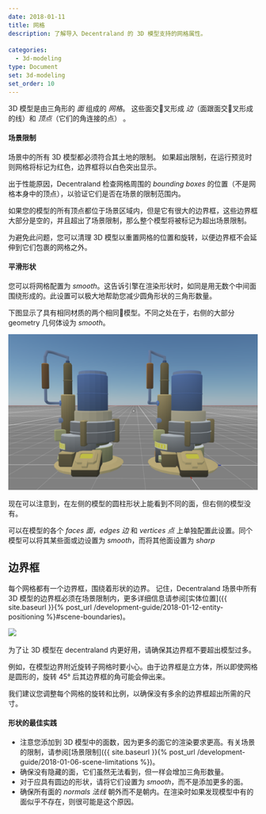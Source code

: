 ```yaml
---
date: 2018-01-11
title: 网格
description: 了解导入 Decentraland 的 3D 模型支持的网格属性。

categories:
  - 3d-modeling
type: Document
set: 3d-modeling
set_order: 10
---
```


3D 模型是由三角形的 _面_ 组成的 _网格_。 这些面交叉形成 _边_（面跟面交叉形成的线）和 _顶点_（它们的角连接的点） 。

#### 场景限制

场景中的所有 3D 模型都必须符合其土地的限制。 如果超出限制，在运行预览时则网格将标记为红色，边界框将以白色突出显示。

出于性能原因，Decentraland 检查网格周围的 _bounding boxes_ 的位置（不是网格本身中的顶点），以验证它们是否在场景的限制范围内。

如果您的模型的所有顶点都位于场景区域内，但是它有很大的边界框，这些边界框大部分是空的，并且超出了场景限制，那么整个模型将被标记为超出场景限制。

为避免此问题，您可以清理 3D 模型以重置网格的位置和旋转，以便边界框不会延伸到它们包裹的网格之外。


#### 平滑形状

您可以将网格配置为 _smooth_。这告诉引擎在渲染形状时，如同是用无数个中间面围绕形成的。此设置可以极大地帮助您减少圆角形状的三角形数量。

下图显示了具有相同材质的两个相同模型。不同之处在于，右侧的大部分 geometry 几何体设为 _smooth_。

![](/images/media/meshes_smooth_vs_sharp.png)

现在可以注意到，在左侧的模型的圆柱形状上能看到不同的面，但右侧的模型没有。

可以在模型的各个 _faces 面_，_edges 边_ 和 _vertices 点_ 上单独配置此设置。同个模型可以将其某些面或边设置为 _smooth_，而将其他面设置为 _sharp_

## 边界框

每个网格都有一个边界框，围绕着形状的边界。 记住，Decentraland 场景中所有 3D 模型的边界框必须在场景限制内，更多详细信息请参阅[实体位置]({{ site.baseurl }}{% post_url /development-guide/2018-01-12-entity-positioning %}#scene-boundaries)。

![](/images/media/bounding-box.png)

为了让 3D 模型在 decentraland 内更好用，请确保其边界框不要超出模型过多。

例如，在模型边界附近旋转子网格时要小心。由于边界框是立方体，所以即使网格是圆形的，旋转 45° 后其边界框的角可能会伸出来。

我们建议您调整每个网格的旋转和比例，以确保没有多余的边界框超出所需的尺寸。

#### 形状的最佳实践

- 注意您添加到 3D 模型中的面数，因为更多的面它的渲染要求更高。有关场景的限制，请参阅[场景限制]({{ site.baseurl }}{% post_url /development-guide/2018-01-06-scene-limitations %})。
- 确保没有隐藏的面，它们虽然无法看到，但一样会增加三角形数量。
- 对于应具有圆边的形状，请将它们设置为 _smooth_，而不是添加更多的面。
- 确保所有面的 _normals 法线_ 朝外而不是朝内。在渲染时如果发现模型中有的面似乎不存在，则很可能是这个原因。
